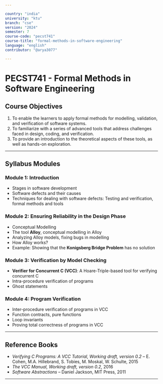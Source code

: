 ```yaml
---

country: "india"
university: "ktu"
branch: "cse"
version: "2024"
semester: 7
course-code: "pecst741"
course-title: "formal-methods-in-software-engineering"
language: "english"
contributor: "@arya3077"

---
```


# PECST741 - Formal Methods in Software Engineering

## Course Objectives

1. To enable the learners to apply formal methods for modelling, validation, and verification of software systems.  
2. To familiarize with a series of advanced tools that address challenges faced in design, coding, and verification.  
3. To provide an introduction to the theoretical aspects of these tools, as well as hands-on exploration.  

---

## Syllabus Modules

### Module 1: Introduction 

- Stages in software development  
- Software defects and their causes  
- Techniques for dealing with software defects: Testing and verification, formal methods and tools  

### Module 2: Ensuring Reliability in the Design Phase

- Conceptual Modelling  
- The tool **Alloy**, conceptual modelling in Alloy  
- Analyzing Alloy models, fixing bugs in modelling  
- How Alloy works?  
- Example: Showing that the **Konigsberg Bridge Problem** has no solution  

### Module 3: Verification by Model Checking

- **Verifier for Concurrent C (VCC)**: A Hoare-Triple-based tool for verifying concurrent C  
- Intra-procedure verification of programs  
- Ghost statements  

### Module 4: Program Verification 

- Inter-procedure verification of programs in VCC  
- Function contracts, pure functions  
- Loop invariants  
- Proving total correctness of programs in VCC  

---

## Reference Books

- *Verifying C Programs: A VCC Tutorial, Working draft, version 0.2* – E. Cohen, M.A. Hillebrand, S. Tobies, M. Moskal, W. Schulte, 2015  
- *The VCC Manual, Working draft, version 0.2*, 2016  
- *Software Abstractions* – Daniel Jackson, MIT Press, 2011  

---
